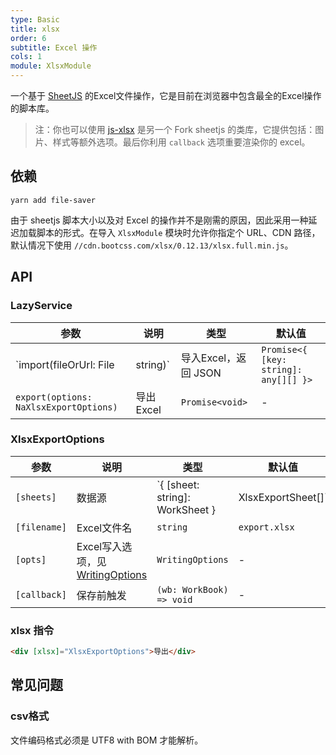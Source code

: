 ```yaml
---
type: Basic
title: xlsx
order: 6
subtitle: Excel 操作
cols: 1
module: XlsxModule
---
```


一个基于 [SheetJS](http://sheetjs.com/) 的Excel文件操作，它是目前在浏览器中包含最全的Excel操作的脚本库。

> 注：你也可以使用 [js-xlsx](https://github.com/protobi/js-xlsx) 是另一个 Fork sheetjs 的类库，它提供包括：图片、样式等额外选项。最后你利用 `callback` 选项重要渲染你的 excel。

## 依赖

```
yarn add file-saver
```

由于 sheetjs 脚本大小以及对 Excel 的操作并不是刚需的原因，因此采用一种延迟加载脚本的形式。在导入 `XlsxModule` 模块时允许你指定个 URL、CDN 路径，默认情况下使用 `//cdn.bootcss.com/xlsx/0.12.13/xlsx.full.min.js`。

## API

### LazyService

参数 | 说明 | 类型 | 默认值
----|------|-----|------
`import(fileOrUrl: File | string)` | 导入Excel，返回 JSON | `Promise<{ [key: string]: any[][] }>` | -
`export(options: NaXlsxExportOptions)` | 导出Excel | `Promise<void>` | -

### XlsxExportOptions

参数 | 说明 | 类型 | 默认值
----|------|-----|------
`[sheets]` | 数据源 | `{ [sheet: string]: WorkSheet } | XlsxExportSheet[]` | -
`[filename]` | Excel文件名 | `string` | `export.xlsx`
`[opts]` | Excel写入选项，见 [WritingOptions](https://docs.sheetjs.com/#writing-options) | `WritingOptions` | -
`[callback]` | 保存前触发 | `(wb: WorkBook) => void` | -

### xlsx 指令

```html
<div [xlsx]="XlsxExportOptions">导出</div>
```

## 常见问题

### csv格式

文件编码格式必须是 UTF8 with BOM 才能解析。
